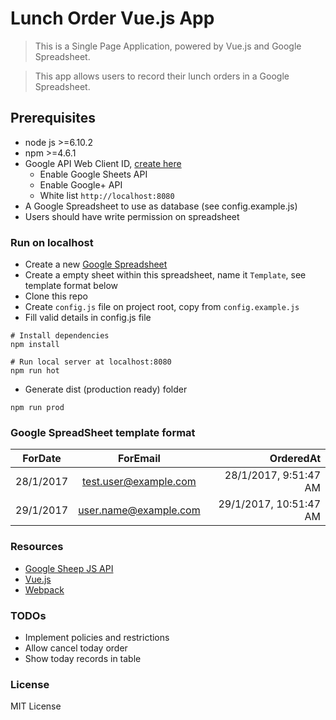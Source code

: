 # Lunch Order Vue.js App

> This is a Single Page Application, powered by Vue.js and Google Spreadsheet.

> This app allows users to record their lunch orders in a Google Spreadsheet.

## Prerequisites
* node js >=6.10.2
* npm >=4.6.1
* Google API Web Client ID, [create here](https://console.developers.google.com/)
    * Enable Google Sheets API
    * Enable Google+ API
    * White list ```http://localhost:8080```
* A Google Spreadsheet to use as database (see config.example.js)
* Users should have write permission on spreadsheet

### Run on localhost
* Create a new [Google Spreadsheet](https://sheets.google.com)
* Create a empty sheet within this spreadsheet, name it ```Template```, see template format below
* Clone this repo
* Create ```config.js``` file on project root, copy from ```config.example.js```
* Fill valid details in config.js file
```
# Install dependencies
npm install

# Run local server at localhost:8080
npm run hot
```
* Generate dist (production ready) folder
```
npm run prod
```

### Google SpreadSheet template format

| **ForDate**   | **ForEmail**      | **OrderedAt**       |
| ------------- |:-------------:    | ------------------: |
| 28/1/2017    | test.user@example.com  | 28/1/2017, 9:51:47 AM |
| 29/1/2017    | user.name@example.com  | 29/1/2017, 10:51:47 AM |


### Resources
* [Google Sheep JS API](https://developers.google.com/sheets/quickstart/js)
* [Vue.js](https://vuejs.org/)
* [Webpack](https://github.com/webpack/webpack)

### TODOs
* Implement policies and restrictions
* Allow cancel today order
* Show today records in table

### License
MIT License
